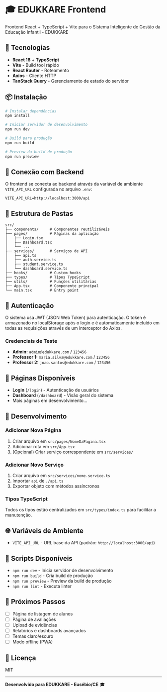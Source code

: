 # 🎓 EDUKKARE Frontend

Frontend React + TypeScript + Vite para o Sistema Inteligente de Gestão da Educação Infantil - EDUKKARE

## 🚀 Tecnologias

- **React 18** + **TypeScript**
- **Vite** - Build tool rápido
- **React Router** - Roteamento
- **Axios** - Cliente HTTP
- **TanStack Query** - Gerenciamento de estado do servidor

## 📦 Instalação

```bash
# Instalar dependências
npm install

# Iniciar servidor de desenvolvimento
npm run dev

# Build para produção
npm run build

# Preview da build de produção
npm run preview
```

## 🔌 Conexão com Backend

O frontend se conecta ao backend através da variável de ambiente `VITE_API_URL` configurada no arquivo `.env`:

```env
VITE_API_URL=http://localhost:3000/api
```

## 📁 Estrutura de Pastas

```
src/
├── components/     # Componentes reutilizáveis
├── pages/          # Páginas da aplicação
│   ├── Login.tsx
│   ├── Dashboard.tsx
│   └── ...
├── services/       # Serviços de API
│   ├── api.ts
│   ├── auth.service.ts
│   ├── student.service.ts
│   └── dashboard.service.ts
├── hooks/          # Custom hooks
├── types/          # Tipos TypeScript
├── utils/          # Funções utilitárias
├── App.tsx         # Componente principal
└── main.tsx        # Entry point
```

## 🔐 Autenticação

O sistema usa JWT (JSON Web Token) para autenticação. O token é armazenado no localStorage após o login e é automaticamente incluído em todas as requisições através de um interceptor do Axios.

### Credenciais de Teste

- **Admin:** `admin@edukkare.com` / `123456`
- **Professor 1:** `maria.silva@edukkare.com` / `123456`
- **Professor 2:** `joao.santos@edukkare.com` / `123456`

## 🎨 Páginas Disponíveis

- **Login** (`/login`) - Autenticação de usuários
- **Dashboard** (`/dashboard`) - Visão geral do sistema
- Mais páginas em desenvolvimento...

## 🔧 Desenvolvimento

### Adicionar Nova Página

1. Criar arquivo em `src/pages/NomeDaPagina.tsx`
2. Adicionar rota em `src/App.tsx`
3. (Opcional) Criar serviço correspondente em `src/services/`

### Adicionar Novo Serviço

1. Criar arquivo em `src/services/nome.service.ts`
2. Importar `api` de `./api.ts`
3. Exportar objeto com métodos assíncronos

### Tipos TypeScript

Todos os tipos estão centralizados em `src/types/index.ts` para facilitar a manutenção.

## 🌐 Variáveis de Ambiente

- `VITE_API_URL` - URL base da API (padrão: `http://localhost:3000/api`)

## 📝 Scripts Disponíveis

- `npm run dev` - Inicia servidor de desenvolvimento
- `npm run build` - Cria build de produção
- `npm run preview` - Preview da build de produção
- `npm run lint` - Executa linter

## 🎯 Próximos Passos

- [ ] Página de listagem de alunos
- [ ] Página de avaliações
- [ ] Upload de evidências
- [ ] Relatórios e dashboards avançados
- [ ] Temas claro/escuro
- [ ] Modo offline (PWA)

## 📄 Licença

MIT

---

**Desenvolvido para EDUKKARE - Eusébio/CE** 🎓

